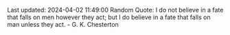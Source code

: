 Last updated: 2024-04-02 11:49:00
Random Quote: I do not believe in a fate that falls on men however they act; but I do believe in a fate that falls on man unless they act. - G. K. Chesterton